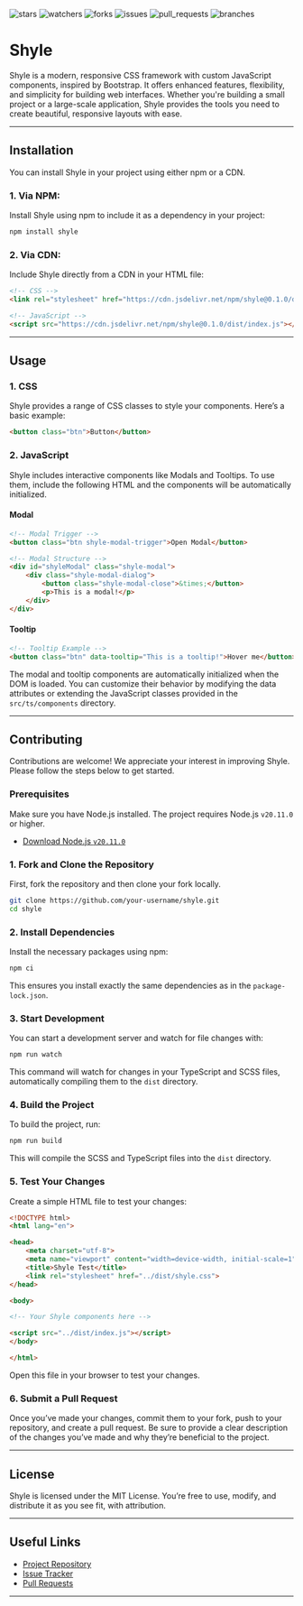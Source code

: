 ![stars][stars] ![watchers][watchers] ![forks][forks] ![issues][issues] ![pull_requests][pull_requests] ![branches][branches]

# Shyle

Shyle is a modern, responsive CSS framework with custom JavaScript components, inspired by Bootstrap. It offers enhanced features, flexibility, and simplicity for building web interfaces. Whether you're building a small project or a large-scale application, Shyle provides the tools you need to create beautiful, responsive layouts with ease.

---

## Installation

You can install Shyle in your project using either npm or a CDN.

### 1. Via NPM:

Install Shyle using npm to include it as a dependency in your project:

```bash
npm install shyle
```

### 2. Via CDN:

Include Shyle directly from a CDN in your HTML file:

```html
<!-- CSS -->
<link rel="stylesheet" href="https://cdn.jsdelivr.net/npm/shyle@0.1.0/dist/shyle.css">

<!-- JavaScript -->
<script src="https://cdn.jsdelivr.net/npm/shyle@0.1.0/dist/index.js"></script>
```

---

## Usage

### 1. CSS

Shyle provides a range of CSS classes to style your components. Here’s a basic example:

```html
<button class="btn">Button</button>
```

### 2. JavaScript

Shyle includes interactive components like Modals and Tooltips. To use them, include the following HTML and the components will be automatically initialized.

#### Modal

```html
<!-- Modal Trigger -->
<button class="btn shyle-modal-trigger">Open Modal</button>

<!-- Modal Structure -->
<div id="shyleModal" class="shyle-modal">
    <div class="shyle-modal-dialog">
        <button class="shyle-modal-close">&times;</button>
        <p>This is a modal!</p>
    </div>
</div>
```

#### Tooltip

```html
<!-- Tooltip Example -->
<button class="btn" data-tooltip="This is a tooltip!">Hover me</button>
```

The modal and tooltip components are automatically initialized when the DOM is loaded. You can customize their behavior by modifying the data attributes or extending the JavaScript classes provided in the `src/ts/components` directory.

---

## Contributing

Contributions are welcome! We appreciate your interest in improving Shyle. Please follow the steps below to get started.

### Prerequisites

Make sure you have Node.js installed. The project requires Node.js `v20.11.0` or higher.

- [Download Node.js `v20.11.0`](https://nodejs.org/download/release/v20.11.0/)

### 1. Fork and Clone the Repository

First, fork the repository and then clone your fork locally.

```bash
git clone https://github.com/your-username/shyle.git
cd shyle
```

### 2. Install Dependencies

Install the necessary packages using npm:

```bash
npm ci
```

This ensures you install exactly the same dependencies as in the `package-lock.json`.

### 3. Start Development

You can start a development server and watch for file changes with:

```bash
npm run watch
```

This command will watch for changes in your TypeScript and SCSS files, automatically compiling them to the `dist` directory.

### 4. Build the Project

To build the project, run:

```bash
npm run build
```

This will compile the SCSS and TypeScript files into the `dist` directory.

### 5. Test Your Changes

Create a simple HTML file to test your changes:

```html
<!DOCTYPE html>
<html lang="en">

<head>
    <meta charset="utf-8">
    <meta name="viewport" content="width=device-width, initial-scale=1">
    <title>Shyle Test</title>
    <link rel="stylesheet" href="../dist/shyle.css">
</head>

<body>

<!-- Your Shyle components here -->

<script src="../dist/index.js"></script>
</body>

</html>
```

Open this file in your browser to test your changes.

### 6. Submit a Pull Request

Once you’ve made your changes, commit them to your fork, push to your repository, and create a pull request. Be sure to provide a clear description of the changes you’ve made and why they’re beneficial to the project.

---

## License

Shyle is licensed under the MIT License. You’re free to use, modify, and distribute it as you see fit, with attribution.

---

## Useful Links

- [Project Repository](https://github.com/dudushy/shyle)
- [Issue Tracker](https://github.com/dudushy/shyle/issues)
- [Pull Requests](https://github.com/dudushy/shyle/pulls)

---

[forks]: https://img.shields.io/github/forks/dudushy/shyle
[stars]: https://img.shields.io/github/stars/dudushy/shyle
[watchers]: https://img.shields.io/github/watchers/dudushy/shyle
[issues]: https://badgen.net/github/issues/dudushy/shyle
[pull_requests]: https://badgen.net/github/prs/dudushy/shyle
[branches]: https://badgen.net/github/branches/dudushy/shyle
